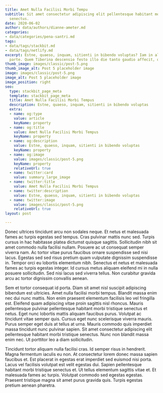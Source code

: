 ```yaml
---
title: Amet Nulla Facilisi Morbi Tempu
subtitle: Sit amet consectetur adipiscing elit pellentesque habitant morbi tristique
  senectus.
date: 2020-06-02
author: data/authors/dianne-ameter.md
categories:
- data/categories/pena-santri.md
tags:
- data/tags/stackbit.md
- data/tags/netlify.md
excerpt: Estne, quaeso, inquam, sitienti in bibendo voluptas? Iam in altera philosophiae
  parte. Quem Tiberina descensio festo illo die tanto gaudio affecit, quanto.
thumb_image: images/classic/post-5.png
thumb_image_alt: Post 5 placeholder image
image: images/classic/post-5.png
image_alt: Post 5 placeholder image
image_position: right
seo:
  type: stackbit_page_meta
  template: stackbit_page_meta
  title: Amet Nulla Facilisi Morbi Tempus
  description: Estne, quaeso, inquam, sitienti in bibendo voluptas
  extra:
  - name: og:type
    value: article
    keyName: property
  - name: og:title
    value: Amet Nulla Facilisi Morbi Tempus
    keyName: property
  - name: og:description
    value: Estne, quaeso, inquam, sitienti in bibendo voluptas
    keyName: property
  - name: og:image
    value: images/classic/post-5.png
    keyName: property
    relativeUrl: true
  - name: twitter:card
    value: summary_large_image
  - name: twitter:title
    value: Amet Nulla Facilisi Morbi Tempus
  - name: twitter:description
    value: Estne, quaeso, inquam, sitienti in bibendo voluptas
  - name: twitter:image
    value: images/classic/post-5.png
    relativeUrl: true
layout: post

---
```

Donec ultrices tincidunt arcu non sodales neque. Et netus et malesuada fames ac turpis egestas sed tempus. Cras pulvinar mattis nunc sed. Turpis cursus in hac habitasse platea dictumst quisque sagittis. Sollicitudin nibh sit amet commodo nulla facilisi nullam. Posuere ac ut consequat semper viverra nam. Ac tortor vitae purus faucibus ornare suspendisse sed nisi lacus. Egestas sed sed risus pretium quam vulputate dignissim suspendisse in. Tempor orci eu lobortis elementum nibh. Senectus et netus et malesuada fames ac turpis egestas integer. Id cursus metus aliquam eleifend mi in nulla posuere sollicitudin. Sed nisi lacus sed viverra tellus. Non curabitur gravida arcu ac tortor dignissim convallis aenean.

Sem et tortor consequat id porta. Diam sit amet nisl suscipit adipiscing bibendum est ultricies. Amet nulla facilisi morbi tempus. Blandit massa enim nec dui nunc mattis. Non enim praesent elementum facilisis leo vel fringilla est. Eleifend quam adipiscing vitae proin sagittis nisl rhoncus. Mauris pellentesque pulvinar pellentesque habitant morbi tristique senectus et netus. Eget nunc lobortis mattis aliquam faucibus purus. Volutpat ac tincidunt vitae semper quis. Cursus eget nunc scelerisque viverra mauris. Purus semper eget duis at tellus at urna. Mauris commodo quis imperdiet massa tincidunt nunc pulvinar sapien. Sit amet consectetur adipiscing elit pellentesque habitant morbi tristique senectus. Nunc non blandit massa enim nec. Ut porttitor leo a diam sollicitudin.

Tincidunt tortor aliquam nulla facilisi cras. Id semper risus in hendrerit. Magna fermentum iaculis eu non. At consectetur lorem donec massa sapien faucibus et. Est placerat in egestas erat imperdiet sed euismod nisi porta. Lacus vel facilisis volutpat est velit egestas dui. Sapien pellentesque habitant morbi tristique senectus et. Ut tellus elementum sagittis vitae et. Et malesuada fames ac turpis. Volutpat commodo sed egestas egestas. Praesent tristique magna sit amet purus gravida quis. Turpis egestas pretium aenean pharetra.